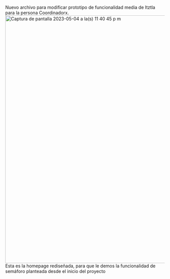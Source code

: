 Nuevo archivo para modificar prototipo de funcionalidad media de Itztla para la persona Coordinadorx.
<img width="780" alt="Captura de pantalla 2023-05-04 a la(s) 11 40 45 p m" src="https://user-images.githubusercontent.com/91341260/236385383-3c784487-47f9-4d69-946f-35c9d2daaf26.png">
Esta es la homepage rediseñada, para que le demos la funcionalidad de semáforo planteada desde el inicio del proyecto
